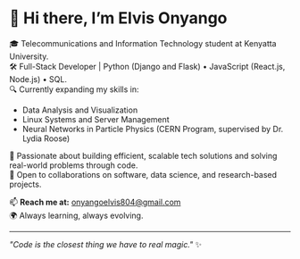 # 👋 Hi there, I’m Elvis Onyango

🎓 Telecommunications and Information Technology student at Kenyatta University.  
🛠️ Full-Stack Developer | Python (Django and Flask) • JavaScript (React.js, Node.js) • SQL.  
🔍 Currently expanding my skills in:
- Data Analysis and Visualization
- Linux Systems and Server Management
- Neural Networks in Particle Physics (CERN Program, supervised by Dr. Lydia Roose)

🚀 Passionate about building efficient, scalable tech solutions and solving real-world problems through code.  
🤝 Open to collaborations on software, data science, and research-based projects.

📫 **Reach me at:** onyangoelvis804@gmail.com  
🌍 Always learning, always evolving.

---

_"Code is the closest thing we have to real magic."_ ✨

<!---
Elvis-Onyango/Elvis-Onyango is a ✨ special ✨ repository because its `README.md` (this file) appears on your GitHub profile.
You can click the Preview link to take a look at your changes.
--->
